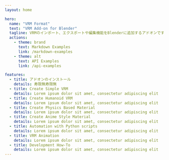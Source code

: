```yaml
---
layout: home

hero:
  name: "VRM Format"
  text: "VRM Add-on for Blender"
  tagline: VRMのインポート、エクスポートや編集機能をBlenderに追加するアドオンです。バージョン2.93から4.4までのBlenderに対応しています。
  actions:
    - theme: brand
      text: Markdown Examples
      link: /markdown-examples
    - theme: alt
      text: API Examples
      link: /api-examples

features:
  - title: アドオンのインストール
    details: 寿限無寿限無
  - title: Create Simple VRM
    details: Lorem ipsum dolor sit amet, consectetur adipiscing elit
  - title: Create Humanoid VRM
    details: Lorem ipsum dolor sit amet, consectetur adipiscing elit
  - title: Create Physics Based Material
    details: Lorem ipsum dolor sit amet, consectetur adipiscing elit
  - title: Create Anime Style Material
    details: Lorem ipsum dolor sit amet, consectetur adipiscing elit
  - title: Automation with Python scripts
    details: Lorem ipsum dolor sit amet, consectetur adipiscing elit
  - title: VRM Animation
    details: Lorem ipsum dolor sit amet, consectetur adipiscing elit
  - title: Development How-To
    details: Lorem ipsum dolor sit amet, consectetur adipiscing elit
---
```


